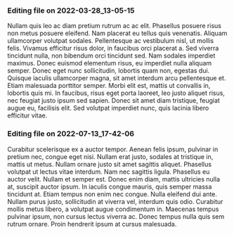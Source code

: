 

### Editing file on 2022-03-28_13-05-15

Nullam quis leo ac diam pretium rutrum ac ac elit. Phasellus posuere risus non metus posuere eleifend. Nam placerat eu tellus quis venenatis. Aliquam ullamcorper volutpat sodales. Pellentesque ac vestibulum nisl, ut mollis felis. Vivamus efficitur risus dolor, in faucibus orci placerat a. Sed viverra tincidunt nulla, non bibendum orci tincidunt sed.
Nam sodales imperdiet maximus. Donec euismod elementum risus, eu imperdiet nulla aliquam semper. Donec eget nunc sollicitudin, lobortis quam non, egestas dui. Quisque iaculis ullamcorper magna, sit amet interdum arcu pellentesque et. Etiam malesuada porttitor semper. Morbi elit est, mattis ut convallis in, lobortis quis mi. In faucibus, risus eget porta laoreet, leo justo aliquet risus, nec feugiat justo ipsum sed sapien. Donec sit amet diam tristique, feugiat augue eu, facilisis elit. Sed volutpat imperdiet nunc, quis lacinia libero efficitur vitae.




### Editing file on 2022-07-13_17-42-06

Curabitur scelerisque ex a auctor tempor. Aenean felis ipsum, pulvinar in pretium nec, congue eget nisi. Nullam erat justo, sodales at tristique in, mattis ut metus. Nullam ornare justo sit amet sagittis aliquet. Phasellus volutpat ut lectus vitae interdum. Nam nec sagittis ligula. Phasellus eu auctor velit.
Nullam et semper est. Donec enim diam, mattis ultricies nulla at, suscipit auctor ipsum. In iaculis congue mauris, quis semper massa tincidunt at. Etiam tempus non enim nec congue. Nulla eleifend dui ante. Nullam purus justo, sollicitudin at viverra vel, interdum quis odio. Curabitur mollis metus libero, a volutpat augue condimentum in. Maecenas tempus pulvinar ipsum, non cursus lectus viverra ac. Donec tempus nulla quis sem rutrum ornare. Proin hendrerit ipsum at cursus malesuada.



